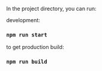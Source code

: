 In the project directory, you can run: 

development:
### `npm run start`

to get production build:
### `npm run build`



